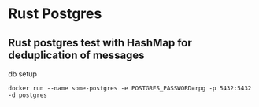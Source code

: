 # Rust Postgres

## Rust postgres test with HashMap for deduplication of messages

db setup
```
docker run --name some-postgres -e POSTGRES_PASSWORD=rpg -p 5432:5432 -d postgres
```
